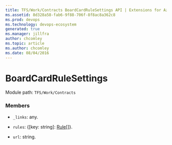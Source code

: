 ```yaml
---
title: TFS/Work/Contracts BoardCardRuleSettings API | Extensions for Azure DevOps Services
ms.assetid: 8d328a58-fab6-9f88-706f-8f8ac8a362c8
ms.prod: devops
ms.technology: devops-ecosystem
generated: true
ms.manager: jillfra
author: chcomley
ms.topic: article
ms.author: chcomley
ms.date: 08/04/2016
---
```


# BoardCardRuleSettings

Module path: `TFS/Work/Contracts`


### Members

* `_links`: any. 

* `rules`: {[key: string]: [Rule](../../../TFS/Work/Contracts/Rule.md)[]}. 

* `url`: string. 

